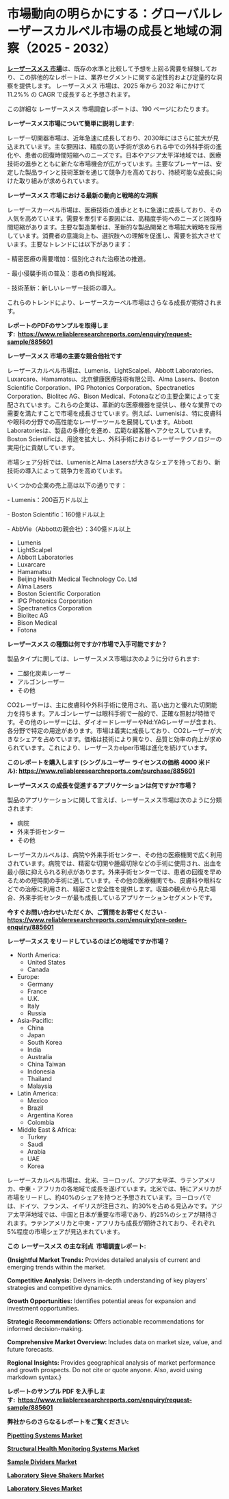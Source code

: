 <p><h1>市場動向の明らかにする：グローバルレーザースカルペル市場の成長と地域の洞察（2025 - 2032）</h1></p><p data-sourcepos="1:1-1:157"><strong><a href="https://www.reliableresearchreports.com/laser-scalpel-r885601?utm_campaign=107&utm_medium=36&utm_source=Github&utm_content=ia&utm_term=11042025&utm_id=laser-scalpel">レーザースメス 市場</a></strong>は、既存の水準と比較して予想を上回る需要を経験しており、この排他的なレポートは、業界セグメントに関する定性的および定量的な洞察を提供します。 レーザースメス 市場は、2025 年から 2032 年にかけて 11.2%% の CAGR で成長すると予想されます。</p>
<p data-sourcepos="3:1-3:50">この詳細な レーザースメス 市場調査レポートは、190 ページにわたります。</p>
<p><strong>レーザースメス市場について簡単に説明します:</strong></p>
<p><p>レーザー切開器市場は、近年急速に成長しており、2030年にはさらに拡大が見込まれています。主な要因は、精度の高い手術が求められる中での外科手術の進化や、患者の回復時間短縮へのニーズです。日本やアジア太平洋地域では、医療技術の進歩とともに新たな市場機会が広がっています。主要なプレーヤーは、安定した製品ラインと技術革新を通じて競争力を高めており、持続可能な成長に向けた取り組みが求められています。</p></p>
<p><strong>レーザースメス 市場における最新の動向と戦略的な洞察</strong></p>
<p><p>レーザースカーペル市場は、医療技術の進歩とともに急速に成長しており、その人気を高めています。需要を牽引する要因には、高精度手術へのニーズと回復時間短縮があります。主要な製造業者は、革新的な製品開発と市場拡大戦略を採用しています。消費者の意識向上も、選択肢への理解を促進し、需要を拡大させています。主要なトレンドには以下があります：</p><p>- 精密医療の需要増加：個別化された治療法の推進。</p><p>- 最小侵襲手術の普及：患者の負担軽減。</p><p>- 技術革新：新しいレーザー技術の導入。</p><p>これらのトレンドにより、レーザースカーペル市場はさらなる成長が期待されます。</p></p>
<p><strong>レポートのPDFのサンプルを取得します</strong><strong>:&nbsp;&nbsp;<a href="https://www.reliableresearchreports.com/enquiry/request-sample/885601?utm_campaign=107&utm_medium=36&utm_source=Github&utm_content=ia&utm_term=11042025&utm_id=laser-scalpel">https://www.reliableresearchreports.com/enquiry/request-sample/885601</a></strong></p>
<p><strong>レーザースメス 市場の主要な競合他社です</strong></p>
<p><p>レーザースカルペル市場は、Lumenis、LightScalpel、Abbott Laboratories、Luxarcare、Hamamatsu、北京健康医療技術有限公司、Alma Lasers、Boston Scientific Corporation、IPG Photonics Corporation、Spectranetics Corporation、Biolitec AG、Bison Medical、Fotonaなどの主要企業によって支配されています。これらの企業は、革新的な医療機器を提供し、様々な業界での需要を満たすことで市場を成長させています。例えば、Lumenisは、特に皮膚科や眼科の分野での高性能なレーザーツールを展開しています。Abbott Laboratoriesは、製品の多様化を進め、広範な顧客層へアクセスしています。Boston Scientificは、用途を拡大し、外科手術におけるレーザーテクノロジーの実用化に貢献しています。</p><p>市場シェア分析では、LumenisとAlma Lasersが大きなシェアを持っており、新技術の導入によって競争力を高めています。</p><p>いくつかの企業の売上高は以下の通りです：</p><p>- Lumenis：200百万ドル以上</p><p>- Boston Scientific：160億ドル以上</p><p>- AbbVie（Abbottの親会社）：340億ドル以上</p></p>
<p><ul><li>Lumenis</li><li>LightScalpel</li><li>Abbott Laboratories</li><li>Luxarcare</li><li>Hamamatsu</li><li>Beijing Health Medical Technology Co. Ltd</li><li>Alma Lasers</li><li>Boston Scientific Corporation</li><li>IPG Photonics Corporation</li><li>Spectranetics Corporation</li><li>Biolitec AG</li><li>Bison Medical</li><li>Fotona</li></ul></p>
<p><strong>レーザースメス の種類は何ですか?市場で入手可能ですか？</strong></p>
<p>製品タイプに関しては、レーザースメス市場は次のように分けられます:</p>
<p><ul><li>二酸化炭素レーザー</li><li>アルゴンレーザー</li><li>その他</li></ul></p>
<p><p>CO2レーザーは、主に皮膚科や外科手術に使用され、高い出力と優れた切開能力を持ちます。アルゴンレーザーは眼科手術で一般的で、正確な照射が特徴です。その他のレーザーには、ダイオードレーザーやNd:YAGレーザーが含まれ、各分野で特定の用途があります。市場は着実に成長しており、CO2レーザーが大きなシェアを占めています。価格は技術により異なり、品質と効率の向上が求められています。これにより、レーザースカelper市場は進化を続けています。</p></p>
<p><strong>このレポートを購入します (シングルユーザー ライセンスの価格 4000 米ドル):&nbsp;<a href="https://www.reliableresearchreports.com/purchase/885601?utm_campaign=107&utm_medium=36&utm_source=Github&utm_content=ia&utm_term=11042025&utm_id=laser-scalpel">https://www.reliableresearchreports.com/purchase/885601</a></strong></p>
<p><strong>レーザースメス の成長を促進するアプリケーションは何ですか?市場？</strong></p>
<p>製品のアプリケーションに関して言えば、レーザースメス市場は次のように分類されます:</p>
<p><ul><li>病院</li><li>外来手術センター</li><li>その他</li></ul></p>
<p><p>レーザースカルペルは、病院や外来手術センター、その他の医療機関で広く利用されています。病院では、精密な切開や腫瘍切除などの手術に使用され、出血を最小限に抑えられる利点があります。外来手術センターでは、患者の回復を早めるための短時間の手術に適しています。その他の医療機関でも、皮膚科や眼科などでの治療に利用され、精密さと安全性を提供します。収益の観点から見た場合、外来手術センターが最も成長しているアプリケーションセグメントです。</p></p>
<p><strong>今すぐお問い合わせいただくか、ご質問をお寄せください</strong><strong>&nbsp;</strong>-<strong><a href="https://www.reliableresearchreports.com/enquiry/pre-order-enquiry/885601?utm_campaign=107&utm_medium=36&utm_source=Github&utm_content=ia&utm_term=11042025&utm_id=laser-scalpel">https://www.reliableresearchreports.com/enquiry/pre-order-enquiry/885601</a></strong></p>
<p><strong>レーザースメス をリードしているのはどの地域ですか市場？</strong></p>
<p><ul>
    <li>
        North America:
        <ul>
            <li>United States</li>
            <li>Canada</li>
        </ul>
    </li>
    <li>
        Europe:
        <ul>
            <li>Germany</li>
            <li>France</li>
            <li>U.K.</li>
            <li>Italy</li>
            <li>Russia</li>
        </ul>
    </li>
    <li>
        Asia-Pacific:
        <ul>
            <li>China</li>
            <li>Japan</li>
            <li>South Korea</li>
            <li>India</li>
            <li>Australia</li>
            <li>China Taiwan</li>
            <li>Indonesia</li>
            <li>Thailand</li>
            <li>Malaysia</li>
        </ul>
    </li>
    <li>
        Latin America:
        <ul>
            <li>Mexico</li>
            <li>Brazil</li>
            <li>Argentina Korea</li>
            <li>Colombia</li>
        </ul>
    </li>
    <li>
        Middle East & Africa:
        <ul>
            <li>Turkey</li>
            <li>Saudi</li>
            <li>Arabia</li>
            <li>UAE</li>
            <li>Korea</li>
        </ul>
    </li>
    </ul></p>
<p><p>レーザースカルペル市場は、北米、ヨーロッパ、アジア太平洋、ラテンアメリカ、中東・アフリカの各地域で成長を遂げています。北米では、特にアメリカが市場をリードし、約40%のシェアを持つと予想されています。ヨーロッパでは、ドイツ、フランス、イギリスが注目され、約30%を占める見込みです。アジア太平洋地域では、中国と日本が重要な市場であり、約25%のシェアが期待されます。ラテンアメリカと中東・アフリカも成長が期待されており、それぞれ5%程度の市場シェアが見込まれています。</p></p>
<p><strong>この レーザースメス の主な利点&nbsp; 市場調査レポート:</strong></p>
<p><strong>{Insightful Market Trends:</strong> Provides detailed analysis of current and emerging trends within the market.</p>
<p><strong>Competitive Analysis:</strong> Delivers in-depth understanding of key players' strategies and competitive dynamics.</p>
<p><strong>Growth Opportunities:</strong> Identifies potential areas for expansion and investment opportunities.</p>
<p><strong>Strategic Recommendations:</strong> Offers actionable recommendations for informed decision-making.</p>
<p><strong>Comprehensive Market Overview: </strong>Includes data on market size, value, and future forecasts.</p>
<p><strong>Regional Insights: </strong>Provides geographical analysis of market performance and growth prospects. Do not cite or quote anyone. Also, avoid using markdown syntax.}</p>
<p><strong>レポートのサンプル PDF を入手します:&nbsp;</strong><strong>&nbsp;<a href="https://www.reliableresearchreports.com/enquiry/request-sample/885601?utm_campaign=107&utm_medium=36&utm_source=Github&utm_content=ia&utm_term=11042025&utm_id=laser-scalpel">https://www.reliableresearchreports.com/enquiry/request-sample/885601</a></strong></p>
<p></p>
<p></p>
<p></p>
<p></p>
<p><strong>弊社からのさらなるレポートをご覧ください:</strong></p>
<p><strong><p><a href="https://github.com/lehumiston1971679/Market-Research-Report-List-1/blob/main/pipetting-systems-market.md?utm_campaign=107&utm_medium=36&utm_source=Github&utm_content=ia&utm_term=11042025&utm_id=laser-scalpel">Pipetting Systems Market</a></p><p><a href="https://github.com/AKSHATREPORTPRIME/Market-Research-Report-List-7/blob/main/structural-health-monitoring-systems-market.md?utm_campaign=107&utm_medium=36&utm_source=Github&utm_content=ia&utm_term=11042025&utm_id=laser-scalpel">Structural Health Monitoring Systems Market</a></p><p><a href="https://github.com/rileymgdorcas/Market-Research-Report-List-1/blob/main/sample-dividers-market.md?utm_campaign=107&utm_medium=36&utm_source=Github&utm_content=ia&utm_term=11042025&utm_id=laser-scalpel">Sample Dividers Market</a></p><p><a href="https://github.com/LilianFaulkner65/Market-Research-Report-List-2/blob/main/laboratory-sieve-shakers-market.md?utm_campaign=107&utm_medium=36&utm_source=Github&utm_content=ia&utm_term=11042025&utm_id=laser-scalpel">Laboratory Sieve Shakers Market</a></p><p><a href="https://github.com/SamiaChowdhury801/Market-Research-Report-List-2/blob/main/laboratory-sieves-market.md?utm_campaign=107&utm_medium=36&utm_source=Github&utm_content=ia&utm_term=11042025&utm_id=laser-scalpel">Laboratory Sieves Market</a></p></strong></p>